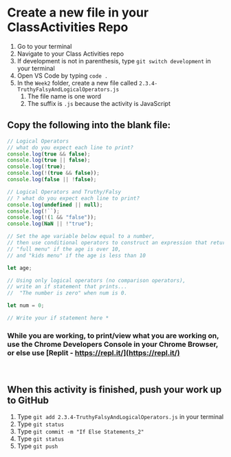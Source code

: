 # Create a new file in your ClassActivities Repo

1. Go to your terminal
2. Navigate to your Class Activities repo
3. If development is not in parenthesis, type `git switch development` in your terminal
4. Open VS Code by typing `code .`
5. In the `Week2` folder, create a new file called `2.3.4-TruthyFalsyAndLogicalOperators.js`
    1. The file name is one word
    2. The suffix is `.js` because the activity is JavaScript

## Copy the following into the blank file:

```javascript
// Logical Operators
// what do you expect each line to print?
console.log(true && false);
console.log(true || false);
console.log(!true);
console.log(!(true && false));
console.log(false || !false);

// Logical Operators and Truthy/Falsy
// ? what do you expect each line to print?
console.log(undefined || null);
console.log(!``);
console.log(!(1 && "false"));
console.log(NaN || !"true");

// Set the age variable below equal to a number,
// then use conditional operators to construct an expression that returns...
// "full menu" if the age is over 10,
// and "kids menu" if the age is less than 10

let age;

// Using only logical operators (no comparison operators),
// write an if statement that prints...
//  "The number is zero" when num is 0.

let num = 0;

// Write your if statement here *
```

### While you are working, to print/view what you are working on, use the Chrome Developers Console in your Chrome Browser, or else use [Replit - https://repl.it/](https://repl.it/)

<br>

## When this activity is finished, push your work up to GitHub

1. Type `git add 2.3.4-TruthyFalsyAndLogicalOperators.js` in your terminal
2. Type `git status`
3. Type `git commit -m "If Else Statements_2"`
4. Type `git status`
5. Type `git push`
